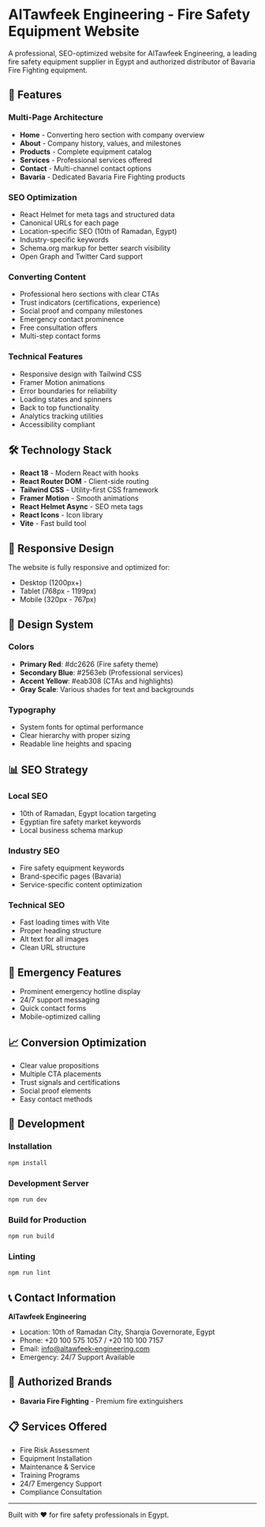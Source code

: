 # AlTawfeek Engineering - Fire Safety Equipment Website

A professional, SEO-optimized website for AlTawfeek Engineering, a leading fire safety equipment supplier in Egypt and authorized distributor of Bavaria Fire Fighting equipment.

## 🚀 Features

### Multi-Page Architecture
- **Home** - Converting hero section with company overview
- **About** - Company history, values, and milestones
- **Products** - Complete equipment catalog
- **Services** - Professional services offered
- **Contact** - Multi-channel contact options
- **Bavaria** - Dedicated Bavaria Fire Fighting products

### SEO Optimization
- React Helmet for meta tags and structured data
- Canonical URLs for each page
- Location-specific SEO (10th of Ramadan, Egypt)
- Industry-specific keywords
- Schema.org markup for better search visibility
- Open Graph and Twitter Card support

### Converting Content
- Professional hero sections with clear CTAs
- Trust indicators (certifications, experience)
- Social proof and company milestones
- Emergency contact prominence
- Free consultation offers
- Multi-step contact forms

### Technical Features
- Responsive design with Tailwind CSS
- Framer Motion animations
- Error boundaries for reliability
- Loading states and spinners
- Back to top functionality
- Analytics tracking utilities
- Accessibility compliant

## 🛠 Technology Stack

- **React 18** - Modern React with hooks
- **React Router DOM** - Client-side routing
- **Tailwind CSS** - Utility-first CSS framework
- **Framer Motion** - Smooth animations
- **React Helmet Async** - SEO meta tags
- **React Icons** - Icon library
- **Vite** - Fast build tool

## 📱 Responsive Design

The website is fully responsive and optimized for:
- Desktop (1200px+)
- Tablet (768px - 1199px)
- Mobile (320px - 767px)

## 🎨 Design System

### Colors
- **Primary Red**: #dc2626 (Fire safety theme)
- **Secondary Blue**: #2563eb (Professional services)
- **Accent Yellow**: #eab308 (CTAs and highlights)
- **Gray Scale**: Various shades for text and backgrounds

### Typography
- System fonts for optimal performance
- Clear hierarchy with proper sizing
- Readable line heights and spacing

## 📊 SEO Strategy

### Local SEO
- 10th of Ramadan, Egypt location targeting
- Egyptian fire safety market keywords
- Local business schema markup

### Industry SEO
- Fire safety equipment keywords
- Brand-specific pages (Bavaria)
- Service-specific content optimization

### Technical SEO
- Fast loading times with Vite
- Proper heading structure
- Alt text for all images
- Clean URL structure

## 🚨 Emergency Features

- Prominent emergency hotline display
- 24/7 support messaging
- Quick contact forms
- Mobile-optimized calling

## 📈 Conversion Optimization

- Clear value propositions
- Multiple CTA placements
- Trust signals and certifications
- Social proof elements
- Easy contact methods

## 🔧 Development

### Installation
```bash
npm install
```

### Development Server
```bash
npm run dev
```

### Build for Production
```bash
npm run build
```

### Linting
```bash
npm run lint
```

## 📞 Contact Information

**AlTawfeek Engineering**
- Location: 10th of Ramadan City, Sharqia Governorate, Egypt
- Phone: +20 100 575 1057 / +20 110 100 7157
- Email: info@altawfeek-engineering.com
- Emergency: 24/7 Support Available

## 🏢 Authorized Brands

- **Bavaria Fire Fighting** - Premium fire extinguishers

## 📋 Services Offered

- Fire Risk Assessment
- Equipment Installation
- Maintenance & Service
- Training Programs
- 24/7 Emergency Support
- Compliance Consultation

---

Built with ❤️ for fire safety professionals in Egypt.